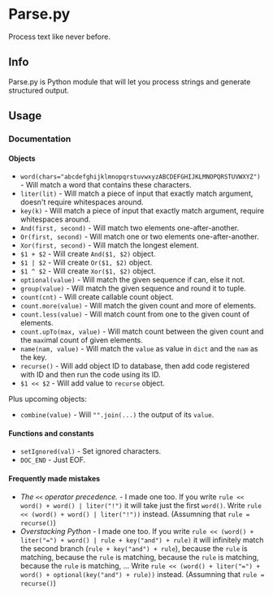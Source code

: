 # Parse.py                    
Process text like never before.

## Info
Parse.py is Python module that will let you process strings and generate structured output.

## Usage
### Documentation
#### Objects
* `word(chars="abcdefghijklmnopqrstuvwxyzABCDEFGHIJKLMNOPQRSTUVWXYZ")` - Will match a word that contains these characters.
* `liter(lit)` - Will match a piece of input that exactly match argument, doesn't require whitespaces around.
* `key(k)` - Will match a piece of input that exactly match argument, require whitespaces around.
* `And(first, second)` - Will match two elements one-after-another.
* `Or(first, second)` - Will match one or two elements one-after-another.
* `Xor(first, second)` - Will match the longest element.
* `$1 + $2` - Will create `And($1, $2)` object.
* `$1 | $2` - Will create `Or($1, $2)` object.
* `$1 ^ $2` - Will create `Xor($1, $2)` object.
* `optional(value)` - Will match the given sequence if can, else it not.
* `group(value)` - Will match the given sequence and round it to tuple.
* `count(cnt)` - Will create callable count object.
* `count.more(value)` - Will match the given count and more of elements.
* `count.less(value)` - Will match count from one to the given count of elements.
* `count.upTo(max, value)` - Will match count between the given count and the `max`imal count of given elements.
* `name(nam, value)` - Will match the `value` as value in `dict` and the `nam` as the key.
* `recurse()` - Will add object ID to database, then add code registered with ID and then run the code using its ID.
* `$1 << $2` - Will add value to `recurse` object.

Plus upcoming objects:
* `combine(value)` - Will `"".join(...)` the output of its `value`.

#### Functions and constants
* `setIgnored(val)` - Set ignored characters.
* `DOC_END` - Just EOF.

#### Frequently made mistakes
- *The `<<` operator precedence.* - I made one too. If you write `rule << word() + word() | liter("!")` it will take just the first `word()`. Write `rule << (word() + word() | liter("!"))` instead. (Assumning that `rule = recurse()`)
- *Overstacking Python* - I made one too. If you write `rule << (word() + liter("=") + word() | rule + key("and") + rule)` it will infinitely match the second branch (`rule + key("and") + rule`), because the `rule` is matching, because the `rule` is matching, because the `rule` is matching, because the `rule` is matching, ... Write `rule << (word() + liter("=") + word() + optional(key("and") + rule))` instead. (Assumning that `rule = recurse()`)
